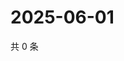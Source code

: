 # 2025-06-01

共 0 条

<!-- BEGIN ZHIHUQUESTIONS -->
<!-- 最后更新时间 Sun Jun 01 2025 01:09:12 GMT+0800 (China Standard Time) -->

<!-- END ZHIHUQUESTIONS -->
